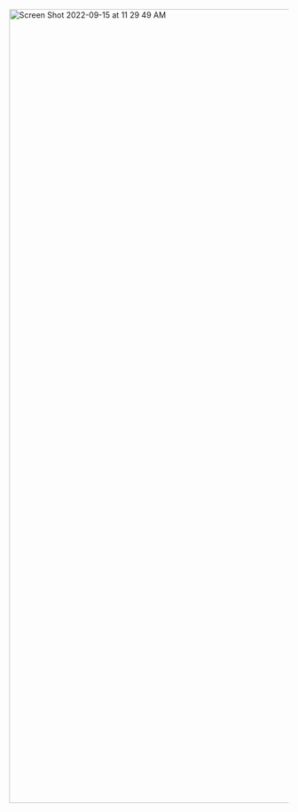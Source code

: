<img width="1433" alt="Screen Shot 2022-09-15 at 11 29 49 AM" src="https://user-images.githubusercontent.com/113138542/190445004-81c9acef-a9e7-4a54-be07-fe4d8d4f7903.png">
